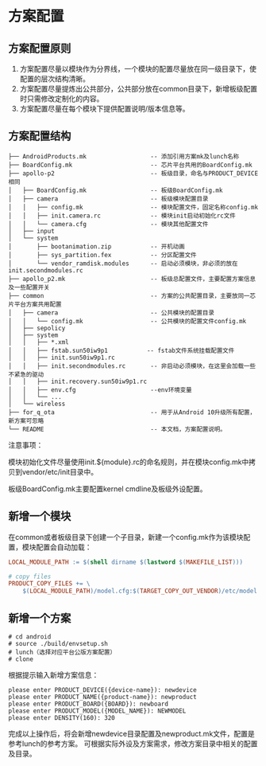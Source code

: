 # 方案配置


## 方案配置原则
1. 方案配置尽量以模块作为分界线，一个模块的配置尽量放在同一级目录下，使配置的层次结构清晰。
2. 方案配置尽量提炼出公共部分，公共部分放在common目录下，新增板级配置时只需修改定制化的内容。
3. 方案配置尽量在每个模块下提供配置说明/版本信息等。



## 方案配置结构
```
├── AndroidProducts.mk                  -- 添加引用方案mk及lunch名称
├── BoardConfig.mk                      -- 芯片平台共用的BoardConfig.mk
├── apollo-p2                           -- 板级目录，命名与PRODUCT_DEVICE相同
│   ├── BoardConfig.mk                  -- 板级BoardConfig.mk
│   ├── camera                          -- 板级模块配置目录
│   │   ├── config.mk                   -- 模块配置文件，固定名称config.mk
│   │   ├── init.camera.rc              -- 模块init启动初始化rc文件
│   │   └── camera.cfg                  -- 模块其他配置文件
│   ├── input
│   └── system
│       ├── bootanimation.zip           -- 开机动画
│       ├── sys_partition.fex           -- 分区配置文件
│       └── vendor_ramdisk.modules      -- 启动必须模块，非必须的放在init.secondmodules.rc
├── apollo_p2.mk                        -- 板级总配置文件，主要配置方案信息及一些配置开关
├── common                              -- 方案的公共配置目录，主要放同一芯片平台方案共用配置
│   ├── camera                          -- 公共模块的配置目录
│   │   └── config.mk                   -- 公共模块的配置文件config.mk
│   ├── sepolicy
│   ├── system
│   │   ├── *.xml
│   │   ├── fstab.sun50iw9p1           -- fstab文件系统挂载配置文件
│   │   ├── init.sun50iw9p1.rc
│   │   ├── init.secondmodules.rc       -- 非启动必须模块，在这里会加载一些不紧急的驱动
│   │   ├── init.recovery.sun50iw9p1.rc
│   │   ├── env.cfg                     --env环境变量
│   │   └── ...
│   └── wireless
├── for_q_ota                           -- 用于从Android 10升级所有配置，新方案可忽略
└── README                              -- 本文档，方案配置说明。
```

注意事项：

模块初始化文件尽量使用init.${module}.rc的命名规则，并在模块config.mk中拷贝到vendor/etc/init目录中。

板级BoardConfig.mk主要配置kernel cmdline及板级外设配置。



## 新增一个模块

在common或者板级目录下创建一个子目录，新建一个config.mk作为该模块配置，模块配置会自动加载：

```makefile
LOCAL_MODULE_PATH := $(shell dirname $(lastword $(MAKEFILE_LIST)))

# copy files
PRODUCT_COPY_FILES += \
    $(LOCAL_MODULE_PATH)/model.cfg:$(TARGET_COPY_OUT_VENDOR)/etc/model.cfg
```



## 新增一个方案

```
# cd android
# source ./build/envsetup.sh
# lunch（选择对应平台公版方案配置）
# clone
```

根据提示输入新增方案信息：
```
please enter PRODUCT_DEVICE({device-name}): newdevice
please enter PRODUCT_NAME({product-name}): newproduct
please enter PRODUCT_BOARD({BOARD}): newboard
please enter PRODUCT_MODEL({MODEL_NAME}): NEWMODEL
please enter DENSITY(160): 320
```

完成以上操作后，将会新增newdevice目录配置及newproduct.mk文件，配置是参考lunch的参考方案。
可根据实际外设及方案需求，修改方案目录中相关的配置及目录。

